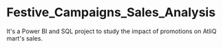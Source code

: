 # Festive_Campaigns_Sales_Analysis
It's a Power BI and SQL project to study the impact of promotions on AtliQ mart's sales.
